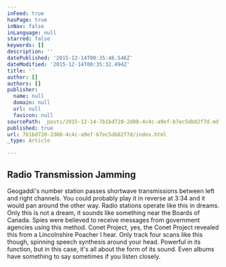 ```yaml
---
inFeed: true
hasPage: true
inNav: false
inLanguage: null
starred: false
keywords: []
description: ''
datePublished: '2015-12-14T00:35:46.546Z'
dateModified: '2015-12-14T00:35:32.494Z'
title: ''
author: []
authors: []
publisher:
  name: null
  domain: null
  url: null
  favicon: null
sourcePath: _posts/2015-12-14-7b1bd720-2d08-4c4c-a9ef-b7ec5db82f7d.md
published: true
url: 7b1bd720-2d08-4c4c-a9ef-b7ec5db82f7d/index.html
_type: Article

---
```

## Radio Transmission Jamming

Geogaddi's number station passes shortwave transmissions between left and right channels. You could probably play it in reverse at 3:34 and it would pan around the other way. Radio stations operate like this in dreams. Only this is not a dream, it sounds like something near the Boards of Canada. Spies were believed to receive messages from government agencies using this method. Conet Project, yes, the Conet Project revealed this from a Lincolnshire Poacher I hear. Only track four scans like this though, spinning speech synthesis around your head. Powerful in its function, but in this case, it's all about the form of its sound. Even albums have something to say sometimes if you listen closely.
